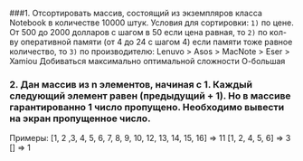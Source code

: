 ###1. Отсортировать массив, состоящий из экземпляров класса Notebook в количестве 10000 штук.
Условия для сортировки:
`1)` по цене. От 500 до 2000 долларов с шагом в 50
если цена равная, то
`2)` по кол-ву оперативной памяти (от 4 до 24 с шагом 4)
если памяти тоже равное количество, то `3)` по производителю:
Lenuvo > Asos > MacNote > Eser > Xamiou
Добиваться максимально оптимальной сложности О-большая

























### 2. Дан массив из n элементов, начиная с 1. Каждый следующий элемент равен (предыдущий + 1). Но в массиве гарантированно 1 число пропущено. Необходимо вывести на экран пропущенное число.
Примеры:
[1, 2 ,3, 4, 5, 6, 7, 8, 9, 10, 12, 13, 14, 15, 16] => 11
[1, 2, 4, 5, 6] => 3
[] => 1